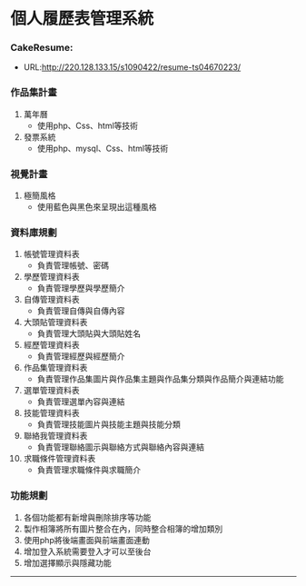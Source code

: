 # 個人履歷表管理系統

### CakeResume:
  * URL:http://220.128.133.15/s1090422/resume-ts04670223/
### 作品集計畫
1. 萬年曆
    * 使用php、Css、html等技術
2. 發票系統
    * 使用php、mysql、Css、html等技術
### 視覺計畫 
1. 極簡風格
    * 使用藍色與黑色來呈現出這種風格
### 資料庫規劃 
1. 帳號管理資料表
    * 負責管理帳號、密碼
2. 學歷管理資料表
    * 負責管理學歷與學歷簡介
3. 自傳管理資料表
    * 負責管理自傳與自傳內容
4. 大頭貼管理資料表
    * 負責管理大頭貼與大頭貼姓名
5. 經歷管理資料表
    * 負責管理經歷與經歷簡介
6. 作品集管理資料表
    * 負責管理作品集圖片與作品集主題與作品集分類與作品簡介與連結功能
7. 選單管理資料表
    * 負責管理選單內容與連結
8. 技能管理資料表
    * 負責管理技能圖片與技能主題與技能分類
9. 聯絡我管理資料表
    * 負責管理聯絡圖示與聯絡方式與聯絡內容與連結
10. 求職條件管理資料表
    * 負責管理求職條件與求職簡介


### 功能規劃 
1. 各個功能都有新增與刪除排序等功能
2. 製作相簿將所有圖片整合在內，同時整合相簿的增加類別
3. 使用php將後端畫面與前端畫面連動
4. 增加登入系統需要登入才可以至後台
5. 增加選擇顯示與隱藏功能
---
